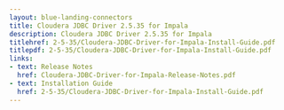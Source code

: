 ```yaml
---
layout: blue-landing-connectors
title: Cloudera JDBC Driver 2.5.35 for Impala
description: Cloudera JDBC Driver 2.5.35 for Impala
titlehref: 2-5-35/Cloudera-JDBC-Driver-for-Impala-Install-Guide.pdf
titlepdf: 2-5-35/Cloudera-JDBC-Driver-for-Impala-Install-Guide.pdf
links:
- text: Release Notes
  href: Cloudera-JDBC-Driver-for-Impala-Release-Notes.pdf
- text: Installation Guide
  href: 2-5-35/Cloudera-JDBC-Driver-for-Impala-Install-Guide.pdf
---
```

